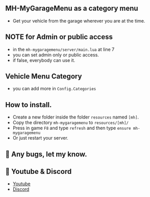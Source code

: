 ## MH-MyGarageMenu as a category menu
- Get your vehicle from the garage wherever you are at the time.


## NOTE for Admin or public access
- in the `mh-mygaragemenu/server/main.lua` at line 7
- you can set admin only or public access.
- if false, everybody can use it.


## Vehicle Menu Category
- you can add more in `Config.Categories`

## How to install.
- Create a new folder inside the folder `resources` named `[mh]`.
- Copy the directory `mh-mygaragemenu` to `resources/[mh]/`
- Press in game `F8` and type `refresh` and then type `ensure mh-mygaragemenu` 
- Or just restart your server.

## 🐞 Any bugs, let my know.

## 🙈 Youtube & Discord
- [Youtube](https://www.youtube.com/@MaDHouSe79)
- [Discord](https://discord.gg/cEMSeE9dgS)
